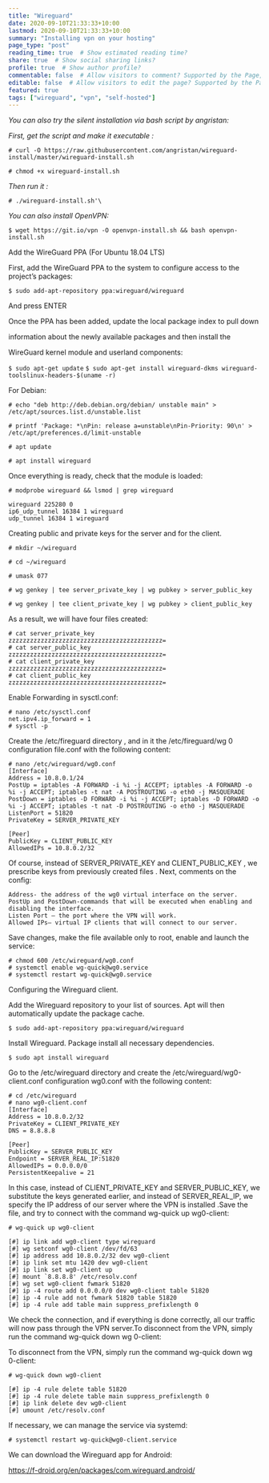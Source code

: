 ```yaml
---
title: "Wireguard"
date: 2020-09-10T21:33:33+10:00
lastmod: 2020-09-10T21:33:33+10:00
summary: "Installing vpn on your hosting"
page_type: "post"
reading_time: true  # Show estimated reading time?
share: true  # Show social sharing links?
profile: true  # Show author profile?
commentable: false  # Allow visitors to comment? Supported by the Page, Post, and Docs content types.
editable: false  # Allow visitors to edit the page? Supported by the Page, Post, and Docs content types.
featured: true
tags: ["wireguard", "vpn", "self-hosted"]
---
```



*You can also try the silent installation via bash script by angristan:*

*First, get the script and make it executable :*

`# curl -O https://raw.githubusercontent.com/angristan/wireguard-install/master/wireguard-install.sh`

`# chmod +x wireguard-install.sh`


*Then run it :*

`# ./wireguard-install.sh'\`

*You can also install OpenVPN:*

`$ wget https://git.io/vpn -O openvpn-install.sh && bash openvpn-install.sh`

Add the WireGuard PPA (For Ubuntu 18.04 LTS)

First, add the WireGuard PPA to the system to configure access to the project’s packages:

`$ sudo add-apt-repository ppa:wireguard/wireguard`

And press ENTER

Once the PPA has been added, update the local package index to pull down

 information about the newly available packages and then install the 

WireGuard kernel module and userland components:

`$ sudo apt-get update`
`$ sudo apt-get install wireguard-dkms wireguard-toolslinux-headers-$(uname -r)`

For Debian:

`# echo "deb http://deb.debian.org/debian/ unstable main" > /etc/apt/sources.list.d/unstable.list`

`# printf 'Package: *\nPin: release a=unstable\nPin-Priority: 90\n' > /etc/apt/preferences.d/limit-unstable`

`# apt update`

`# apt install wireguard`


Once everything is ready, check that the module is loaded:

`# modprobe wireguard && lsmod | grep wireguard`
```
wireguard 225280 0
ip6_udp_tunnel 16384 1 wireguard
udp_tunnel 16384 1 wireguard
```
Creating public and private keys for the server and for the client.

```
# mkdir ~/wireguard

# cd ~/wireguard

# umask 077

# wg genkey | tee server_private_key | wg pubkey > server_public_key

# wg genkey | tee client_private_key | wg pubkey > client_public_key

```
As a result, we will have four files created:
```
# cat server_private_key 
zzzzzzzzzzzzzzzzzzzzzzzzzzzzzzzzzzzzzzzzzzz=
# cat server_public_key 
zzzzzzzzzzzzzzzzzzzzzzzzzzzzzzzzzzzzzzzzzzz=
# cat client_private_key 
zzzzzzzzzzzzzzzzzzzzzzzzzzzzzzzzzzzzzzzzzzz=
# cat client_public_key 
zzzzzzzzzzzzzzzzzzzzzzzzzzzzzzzzzzzzzzzzzzz=

```

Enable Forwarding in sysctl.conf:
```
# nano /etc/sysctl.conf 
net.ipv4.ip_forward = 1
# sysctl -p
```
Create the /etc/fireguard directory , and in it the /etc/fireguard/wg 0 configuration file.conf with the following content:

```
# nano /etc/wireguard/wg0.conf 
[Interface]
Address = 10.8.0.1/24
PostUp = iptables -A FORWARD -i %i -j ACCEPT; iptables -A FORWARD -o %i -j ACCEPT; iptables -t nat -A POSTROUTING -o eth0 -j MASQUERADE
PostDown = iptables -D FORWARD -i %i -j ACCEPT; iptables -D FORWARD -o %i -j ACCEPT; iptables -t nat -D POSTROUTING -o eth0 -j MASQUERADE
ListenPort = 51820
PrivateKey = SERVER_PRIVATE_KEY

[Peer]
PublicKey = CLIENT_PUBLIC_KEY
AllowedIPs = 10.8.0.2/32
```

Of course, instead of SERVER_PRIVATE_KEY and CLIENT_PUBLIC_KEY , we prescribe keys from previously created files . Next, comments on the config:

    Address- the address of the wg0 virtual interface on the server.
    PostUp and PostDown-commands that will be executed when enabling and disabling the interface.
    Listen Port — the port where the VPN will work.
    Allowed IPs— virtual IP clients that will connect to our server.

Save changes, make the file available only to root, enable and launch the service:

```
# chmod 600 /etc/wireguard/wg0.conf
# systemctl enable wg-quick@wg0.service
# systemctl restart wg-quick@wg0.service
```
Configuring the Wireguard client.

Add the Wireguard repository to your list of sources. Apt will then automatically update the package cache.

`$ sudo add-apt-repository ppa:wireguard/wireguard`

Install Wireguard. Package install all necessary dependencies.

`$ sudo apt install wireguard`

Go to the /etc/wireguard directory and create the /etc/wireguard/wg0-client.conf configuration wg0.conf with the following content:
```
# cd /etc/wireguard
# nano wg0-client.conf 
[Interface]
Address = 10.8.0.2/32
PrivateKey = CLIENT_PRIVATE_KEY
DNS = 8.8.8.8

[Peer]
PublicKey = SERVER_PUBLIC_KEY
Endpoint = SERVER_REAL_IP:51820
AllowedIPs = 0.0.0.0/0
PersistentKeepalive = 21

```
In this case, instead of CLIENT_PRIVATE_KEY and SERVER_PUBLIC_KEY, we substitute the keys generated earlier, and instead of SERVER_REAL_IP, we specify the IP address of our server where the VPN is installed .Save the file, and try to connect with the command wg-quick up wg0-client:

```
# wg-quick up wg0-client
```

```
[#] ip link add wg0-client type wireguard
[#] wg setconf wg0-client /dev/fd/63
[#] ip address add 10.8.0.2/32 dev wg0-client
[#] ip link set mtu 1420 dev wg0-client
[#] ip link set wg0-client up
[#] mount `8.8.8.8' /etc/resolv.conf
[#] wg set wg0-client fwmark 51820
[#] ip -4 route add 0.0.0.0/0 dev wg0-client table 51820
[#] ip -4 rule add not fwmark 51820 table 51820
[#] ip -4 rule add table main suppress_prefixlength 0
```
We check the connection, and if everything is done correctly, all our traffic will now pass through the VPN server.To disconnect from the VPN, simply run the command wg-quick down wg 0-client:

To disconnect from the VPN, simply run the command wg-quick down wg 0-client:

`# wg-quick down wg0-client`
```
[#] ip -4 rule delete table 51820
[#] ip -4 rule delete table main suppress_prefixlength 0
[#] ip link delete dev wg0-client
[#] umount /etc/resolv.conf
```
If necessary, we can manage the service via systemd:

`# systemctl restart wg-quick@wg0-client.service`

We can download the Wireguard app for Android:

https://f-droid.org/en/packages/com.wireguard.android/
